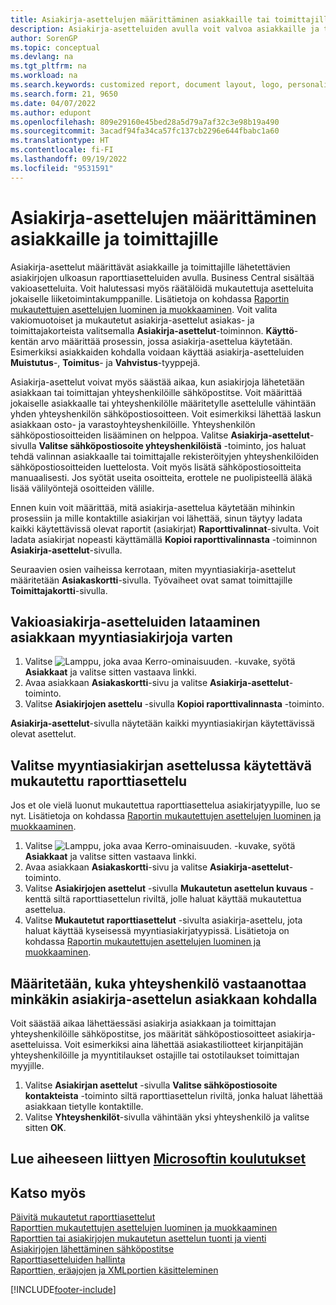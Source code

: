 ```yaml
---
title: Asiakirja-asettelujen määrittäminen asiakkaille tai toimittajille
description: Asiakirja-asetteluiden avulla voit valvoa asiakkaille ja toimittajille lähetettävien asiakirjojen, kuten laskujen ja tilausten, ulkoasua ja muotoa.
author: SorenGP
ms.topic: conceptual
ms.devlang: na
ms.tgt_pltfrm: na
ms.workload: na
ms.search.keywords: customized report, document layout, logo, personalize
ms.search.form: 21, 9650
ms.date: 04/07/2022
ms.author: edupont
ms.openlocfilehash: 809e29160e45bed28a5d79a7af32c3e98b19a490
ms.sourcegitcommit: 3acadf94fa34ca57fc137cb2296e644fbabc1a60
ms.translationtype: HT
ms.contentlocale: fi-FI
ms.lasthandoff: 09/19/2022
ms.locfileid: "9531591"
---
```

# <a name="define-document-layouts-for-customers-and-vendors"></a>Asiakirja-asettelujen määrittäminen asiakkaille ja toimittajille

Asiakirja-asettelut määrittävät asiakkaille ja toimittajille lähetettävien asiakirjojen ulkoasun raporttiasetteluiden avulla. Business Central sisältää vakioasetteluita. Voit halutessasi myös räätälöidä mukautettuja asetteluita jokaiselle liiketoimintakumppanille. Lisätietoja on kohdassa [Raportin mukautettujen asettelujen luominen ja muokkaaminen](ui-how-create-custom-report-layout.md). Voit valita vakiomuotoiset ja mukautetut asiakirja-asettelut asiakas- ja toimittajakorteista valitsemalla **Asiakirja-asettelut**-toiminnon. **Käyttö**-kentän arvo määrittää prosessin, jossa asiakirja-asettelua käytetään. Esimerkiksi asiakkaiden kohdalla voidaan käyttää asiakirja-asetteluiden **Muistutus**-, **Toimitus**- ja **Vahvistus**-tyyppejä.

Asiakirja-asettelut voivat myös säästää aikaa, kun asiakirjoja lähetetään asiakkaan tai toimittajan yhteyshenkilöille sähköpostitse. Voit määrittää jokaiselle asiakkaalle tai yhteyshenkilölle määritetylle asettelulle vähintään yhden yhteyshenkilön sähköpostiosoitteen. Voit esimerkiksi lähettää laskun asiakkaan osto- ja varastoyhteyshenkilöille. Yhteyshenkilön sähköpostiosoitteiden lisääminen on helppoa. Valitse **Asiakirja-asettelut**-sivulla **Valitse sähköpostiosoite yhteyshenkilöistä** -toiminto, jos haluat tehdä valinnan asiakkaalle tai toimittajalle rekisteröityjen yhteyshenkilöiden sähköpostiosoitteiden luettelosta. Voit myös lisätä sähköpostiosoitteita manuaalisesti. Jos syötät useita osoitteita, erottele ne puolipisteellä äläkä lisää välilyöntejä osoitteiden välille.

Ennen kuin voit määrittää, mitä asiakirja-asettelua käytetään mihinkin prosessiin ja mille kontaktille asiakirjan voi lähettää, sinun täytyy ladata kaikki käytettävissä olevat raportit (asiakirjat) **Raporttivalinnat**-sivulta. Voit ladata asiakirjat nopeasti käyttämällä **Kopioi raporttivalinnasta** -toiminnon **Asiakirja-asettelut**-sivulla.

Seuraavien osien vaiheissa kerrotaan, miten myyntiasiakirja-asettelut määritetään **Asiakaskortti**-sivulla. Työvaiheet ovat samat toimittajille **Toimittajakortti**-sivulla.

## <a name="to-load-the-standard-document-layouts-for-sales-documents-for-a-customer"></a>Vakioasiakirja-asetteluiden lataaminen asiakkaan myyntiasiakirjoja varten

1. Valitse ![Lamppu, joka avaa Kerro-ominaisuuden.](media/ui-search/search_small.png "Kerro, mitä haluat tehdä") -kuvake, syötä **Asiakkaat** ja valitse sitten vastaava linkki.
2. Avaa asiakkaan **Asiakaskortti**-sivu ja valitse **Asiakirja-asettelut**-toiminto.
3. Valitse **Asiakirjojen asettelu** -sivulla **Kopioi raporttivalinnasta** -toiminto.

**Asiakirja-asettelut**-sivulla näytetään kaikki myyntiasiakirjan käytettävissä olevat asettelut. 

## <a name="to-select-a-custom-report-layout-to-use-for-the-sales-document-layout"></a>Valitse myyntiasiakirjan asettelussa käytettävä mukautettu raporttiasettelu

Jos et ole vielä luonut mukautettua raporttiasettelua asiakirjatyypille, luo se nyt. Lisätietoja on kohdassa [Raportin mukautettujen asettelujen luominen ja muokkaaminen](ui-how-create-custom-report-layout.md).

1. Valitse ![Lamppu, joka avaa Kerro-ominaisuuden.](media/ui-search/search_small.png "Kerro, mitä haluat tehdä") -kuvake, syötä **Asiakkaat** ja valitse sitten vastaava linkki.
2. Avaa asiakkaan **Asiakaskortti**-sivu ja valitse **Asiakirja-asettelut**-toiminto.
3. Valitse **Asiakirjojen asettelut** -sivulla **Mukautetun asettelun kuvaus** -kenttä siltä raporttiasettelun riviltä, jolle haluat käyttää mukautettua asettelua.
4. Valitse **Mukautetut raporttiasettelut** -sivulta asiakirja-asettelu, jota haluat käyttää kyseisessä myyntiasiakirjatyypissä. Lisätietoja on kohdassa [Raportin mukautettujen asettelujen luominen ja muokkaaminen](ui-how-create-custom-report-layout.md).

## <a name="to-specify-which-contact-will-receive-which-document-layout-for-a-customer"></a>Määritetään, kuka yhteyshenkilö vastaanottaa minkäkin asiakirja-asettelun asiakkaan kohdalla

Voit säästää aikaa lähettäessäsi asiakirja asiakkaan ja toimittajan yhteyshenkilöille sähköpostitse, jos määrität sähköpostiosoitteet asiakirja-asetteluissa. Voit esimerkiksi aina lähettää asiakastiliotteet kirjanpitäjän yhteyshenkilöille ja myyntitilaukset ostajille tai ostotilaukset toimittajan myyjille.

1. Valitse **Asiakirjan asettelut** -sivulla **Valitse sähköpostiosoite kontakteista** -toiminto siltä raporttiasettelun riviltä, jonka haluat lähettää asiakkaan tietylle kontaktille.
2. Valitse **Yhteyshenkilöt**-sivulla vähintään yksi yhteyshenkilö ja valitse sitten **OK**.

## <a name="see-related-microsoft-training"></a>Lue aiheeseen liittyen [Microsoftin koulutukset](/training/modules/change-documents-dynamics-365-business-central/)

## <a name="see-also"></a>Katso myös

[Päivitä mukautetut raporttiasettelut](ui-update-report-layouts.md)  
[Raporttien mukautettujen asettelujen luominen ja muokkaaminen](ui-how-create-custom-report-layout.md)  
[Raporttien tai asiakirjojen mukautetun asettelun tuonti ja vienti](ui-how-import-and-export-report-layout.md)  
[Asiakirjojen lähettäminen sähköpostitse](ui-how-send-documents-email.md)  
[Raporttiasetteluiden hallinta](ui-manage-report-layouts.md)  
[Raporttien, eräajojen ja XMLportien käsitteleminen](ui-work-report.md)  


[!INCLUDE[footer-include](includes/footer-banner.md)]
